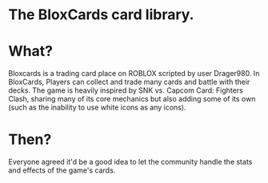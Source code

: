 # The BloxCards card library.

# What?
Bloxcards is a trading card place on ROBLOX scripted by user Drager980. In BloxCards,
Players can collect and trade many cards and battle with their decks. The game is heavily
inspired by SNK vs. Capcom Card: Fighters Clash, sharing many of its core mechanics but
also adding some of its own (such as the inability to use white icons as any icons).

# Then?
Everyone agreed it'd be a good idea to let the community handle the stats and effects of
the game's cards.
